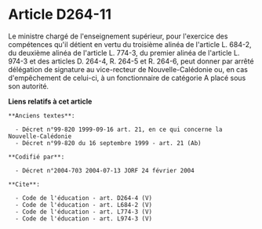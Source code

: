 # Article D264-11

Le ministre chargé de l'enseignement supérieur, pour l'exercice des compétences qu'il détient en vertu du troisième alinéa de
l'article L. 684-2, du deuxième alinéa de l'article L. 774-3, du premier alinéa de l'article L. 974-3 et des articles D.
264-4, R. 264-5 et R. 264-6, peut donner par arrêté délégation de signature au vice-recteur de Nouvelle-Calédonie ou, en cas
d'empêchement de celui-ci, à un fonctionnaire de catégorie A placé sous son autorité.

**Liens relatifs à cet article**

	**Anciens textes**:

	  - Décret n°99-820 1999-09-16 art. 21, en ce qui concerne la Nouvelle-Calédonie
	  - Décret n°99-820 du 16 septembre 1999 - art. 21 (Ab)

	**Codifié par**:

	  - Décret n°2004-703 2004-07-13 JORF 24 février 2004

	**Cite**:

	  - Code de l'éducation - art. D264-4 (V)
	  - Code de l'éducation - art. L684-2 (V)
	  - Code de l'éducation - art. L774-3 (V)
	  - Code de l'éducation - art. L974-3 (V)
